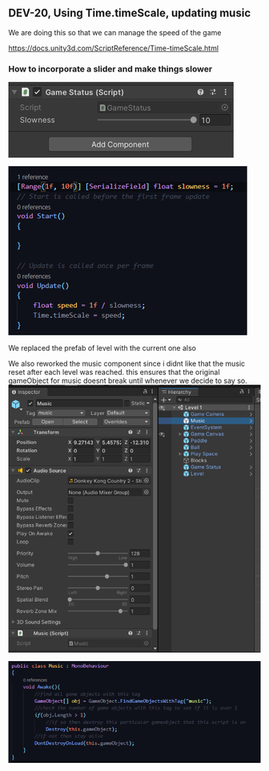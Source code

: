## DEV-20, Using Time.timeScale, updating music

We are doing this so that we can manage the speed of the game

https://docs.unity3d.com/ScriptReference/Time-timeScale.html


### How to incorporate a slider and make things slower
![](../images/DEV-20-A.png)

![](../images/DEV-20-B.png)

We replaced the prefab of level with the current one also


We also reworked the music component since i didnt like that the music reset after each level was reached. this ensures that the original gameObject for music doesnt break until whenever we decide to say so.
![](../images/DEV-20-C.png)

![](../images/DEV-20-D.png)


